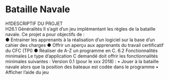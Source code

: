 # Bataille Navale

H1DESCRIPTIF DU PROJET<br>
H26.1	Généralités
Il s’agit d’un jeu implémentant les règles de la bataille navale. Ce projet a pour objectifs de : <br>
●	Entrainer les apprenants à la réalisation d’un logiciel sur la base d’un cahier des charges
●	Offrir un aperçu aux apprenants du travail certificatif du CFC (TPI)
●	Réaliser de A-Z un programme en C.
6.2	Fonctionnalités minimales
Le type d’application C demandé doit offrir les fonctionnalités minimales suivantes :
Version 0.1 (pour le xxx 2018) :
•	Jouer à la bataille navale alors que la position des bateaux est codée dans le programme
•	Afficher l’aide du jeu
